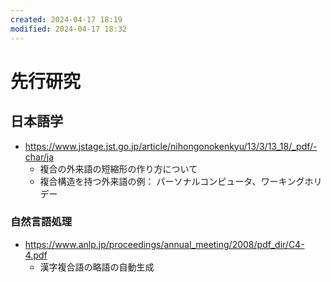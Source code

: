 ```yaml
---
created: 2024-04-17 18:19
modified: 2024-04-17 18:32
---
```


# 先行研究

## 日本語学

- <https://www.jstage.jst.go.jp/article/nihongonokenkyu/13/3/13_18/_pdf/-char/ja>
    - 複合の外来語の短縮形の作り方について
    - 複合構造を持つ外来語の例： パーソナルコンピュータ、ワーキングホリデー

### 自然言語処理

- <https://www.anlp.jp/proceedings/annual_meeting/2008/pdf_dir/C4-4.pdf>
    - 漢字複合語の略語の自動生成
